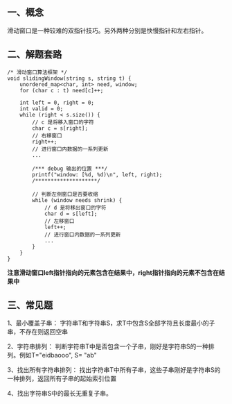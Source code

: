 ## 一、概念

滑动窗口是一种较难的双指针技巧。另外两种分别是快慢指针和左右指针。



## 二、解题套路

```
/* 滑动窗口算法框架 */
void slidingWindow(string s, string t) {
    unordered_map<char, int> need, window;
    for (char c : t) need[c]++;

    int left = 0, right = 0;
    int valid = 0; 
    while (right < s.size()) {
        // c 是将移入窗口的字符
        char c = s[right];
        // 右移窗口
        right++;
        // 进行窗口内数据的一系列更新
        ...

        /*** debug 输出的位置 ***/
        printf("window: [%d, %d)\n", left, right);
        /********************/

        // 判断左侧窗口是否要收缩
        while (window needs shrink) {
            // d 是将移出窗口的字符
            char d = s[left];
            // 左移窗口
            left++;
            // 进行窗口内数据的一系列更新
            ...
        }
    }
}
```

**注意滑动窗口left指针指向的元素包含在结果中，right指针指向的元素不包含在结果中**

## 三、常见题

1、最小覆盖子串：  字符串T和字符串S，求T中包含S全部字符且长度最小的子串，不存在则返回空串

2、字符串排列： 判断字符串T中是否包含一个子串，刚好是字符串S的一种排列。例如T="eidbaooo", S= "ab"

3、找出所有字符串排列： 找出字符串T中所有子串，这些子串刚好是字符串S的一种排列，返回所有子串的起始索引位置

4、找出字符串S中的最长无重复子串。